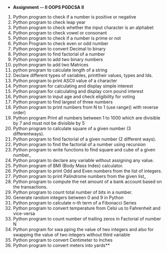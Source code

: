 - **Assignment -- II OOPS PGDCSA II**
1) Python program to check if a number is positive or negative
2) Python program to check leap year
3) Python program to check whether the input character is an alphabet
4) Python program to check vowel or consonant
5) Python program to check if a number is prime or not
6) Python Program to check even or odd number
7) Python program to convert Decimal to binary
8) Python program to find factorial of a number
9) Python program to add two binary numbers
10) python program to add two Matrices
11) python program to calculate length of a string
12) Declare different types of variables, printtheir values, types and Ids.
13) Python program to print ASCII value of a character
14) Python program for calculating and display simple interest
15) Python program for calculating and display corn pound interest
16) Python program to input age and check eligibility for voting
17) Python program to find largest of three numbers
18) Python program to print numbers from N to 1 (use range() with reverse order)
19) Python program Print all numbers between 1 to 1000 which are divisible by 7 and must not be divisible by 5
20) Python program to calculate square of a given number (3 differentways).
21) Python program to find factorial of a given number (2 different ways).
22) Python program to find the factorial of a number using recursion
23) Python program to write functions to find square and cube of a given number_
24) Python program to declare any variable without assigning any value.
25) Python program of BMI (Body Mass Index) calculator.
26) Python program to print Odd and Even numbers from the list of integers.
27) Python program to print Palindrome numbers from the given list_
28) Python program to compute the net amount of a bank account based on the transactions.
29) Python program to count total number of bits in a number.
30) Generate random integers between 0 and 9 in Python
31) Python program to calculate n-th term of a Fibonacci Series
32) Python program to convert temperature from Celsi us to Fahrenheit and vice-versa
33) Python program to count number of trailing zeros in Factorial of number N
34) Python program for swa pping the value of two integers and also for swapping the value of two integers without third variable
35) Python program to convert Centimeter to Inches
36) Python program to convert meters into yards**



